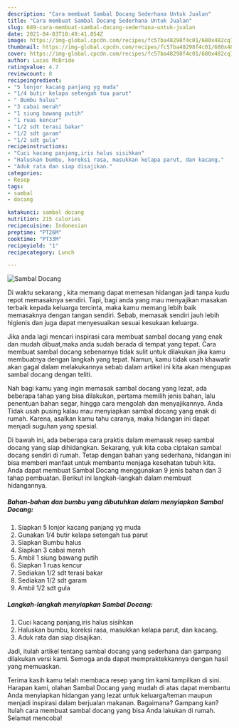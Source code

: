 ```yaml
---
description: "Cara membuat Sambal Docang Sederhana Untuk Jualan"
title: "Cara membuat Sambal Docang Sederhana Untuk Jualan"
slug: 689-cara-membuat-sambal-docang-sederhana-untuk-jualan
date: 2021-04-03T10:49:41.054Z
image: https://img-global.cpcdn.com/recipes/fc57ba48298f4c01/680x482cq70/sambal-docang-foto-resep-utama.jpg
thumbnail: https://img-global.cpcdn.com/recipes/fc57ba48298f4c01/680x482cq70/sambal-docang-foto-resep-utama.jpg
cover: https://img-global.cpcdn.com/recipes/fc57ba48298f4c01/680x482cq70/sambal-docang-foto-resep-utama.jpg
author: Lucas McBride
ratingvalue: 4.7
reviewcount: 8
recipeingredient:
- "5 lonjor kacang panjang yg muda"
- "1/4 butir kelapa setengah tua parut"
- " Bumbu halus"
- "3 cabai merah"
- "1 siung bawang putih"
- "1 ruas kencur"
- "1/2 sdt terasi bakar"
- "1/2 sdt garam"
- "1/2 sdt gula"
recipeinstructions:
- "Cuci kacang panjang,iris halus sisihkan"
- "Haluskan bumbu, koreksi rasa, masukkan kelapa parut, dan kacang."
- "Aduk rata dan siap disajikan."
categories:
- Resep
tags:
- sambal
- docang

katakunci: sambal docang 
nutrition: 215 calories
recipecuisine: Indonesian
preptime: "PT26M"
cooktime: "PT33M"
recipeyield: "1"
recipecategory: Lunch

---
```



![Sambal Docang](https://img-global.cpcdn.com/recipes/fc57ba48298f4c01/680x482cq70/sambal-docang-foto-resep-utama.jpg)

Di waktu  sekarang , kita memang dapat memesan hidangan jadi tanpa kudu repot memasaknya sendiri. Tapi, bagi anda yang mau menyajikan masakan terbaik kepada keluarga tercinta, maka kamu memang lebih baik memasaknya dengan tangan sendiri. Sebab, memasak sendiri jauh lebih higienis dan juga dapat menyesuaikan sesuai kesukaan keluarga.

Jika anda lagi mencari inspirasi cara membuat sambal docang yang enak dan mudah dibuat,maka anda sudah berada di tempat yang tepat. Cara membuat sambal docang  sebenarnya tidak sulit untuk dilakukan jika kamu membuatnya dengan langkah yang tepat. Namun, kamu tidak usah khawatir akan gagal dalam melakukannya 
sebab dalam artikel ini kita akan mengupas sambal docang dengan teliti.  



Nah bagi kamu yang ingin memasak sambal docang yang lezat, ada beberapa tahap yang bisa dilakukan, pertama memilih jenis bahan, lalu penentuan bahan segar, hingga cara mengolah dan menyajikannya. Anda Tidak usah pusing kalau mau menyiapkan sambal docang yang enak di rumah. Karena, asalkan kamu  tahu caranya, maka hidangan ini dapat menjadi suguhan yang spesial.

Di bawah ini, ada beberapa cara praktis  dalam memasak resep sambal docang yang siap dihidangkan. Sekarang, yuk kita coba ciptakan sambal docang sendiri di rumah. Tetap dengan bahan yang sederhana, hidangan ini bisa memberi manfaat untuk membantu menjaga kesehatan tubuh kita. Anda dapat membuat Sambal Docang menggunakan 9 jenis bahan dan 3 tahap pembuatan. Berikut ini langkah-langkah dalam membuat hidangannya.

<!--inarticleads1-->

##### Bahan-bahan dan bumbu yang dibutuhkan dalam menyiapkan Sambal Docang:

1. Siapkan 5 lonjor kacang panjang yg muda
1. Gunakan 1/4 butir kelapa setengah tua parut
1. Siapkan  Bumbu halus
1. Siapkan 3 cabai merah
1. Ambil 1 siung bawang putih
1. Siapkan 1 ruas kencur
1. Sediakan 1/2 sdt terasi bakar
1. Sediakan 1/2 sdt garam
1. Ambil 1/2 sdt gula




<!--inarticleads2-->

##### Langkah-langkah menyiapkan Sambal Docang:

1. Cuci kacang panjang,iris halus sisihkan
1. Haluskan bumbu, koreksi rasa, masukkan kelapa parut, dan kacang.
1. Aduk rata dan siap disajikan.




Jadi, itulah artikel tentang  sambal docang  yang sederhana dan gampang dilakukan versi kami. Semoga anda dapat mempraktekkannya dengan hasil yang memuaskan. 

Terima kasih kamu telah membaca resep yang tim kami tampilkan di sini. Harapan kami, olahan  Sambal Docang yang mudah di atas dapat membantu Anda menyiapkan hidangan yang lezat untuk keluarga/teman maupun menjadi inspirasi dalam berjualan makanan. Bagaimana? Gampang kan? Itulah cara membuat sambal docang yang bisa Anda lakukan di rumah. Selamat mencoba!

